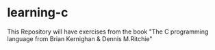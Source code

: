 # learning-c
This Repository will have exercises from the book "The C programming language from Brian Kernighan &amp; Dennis M.Ritchie"
